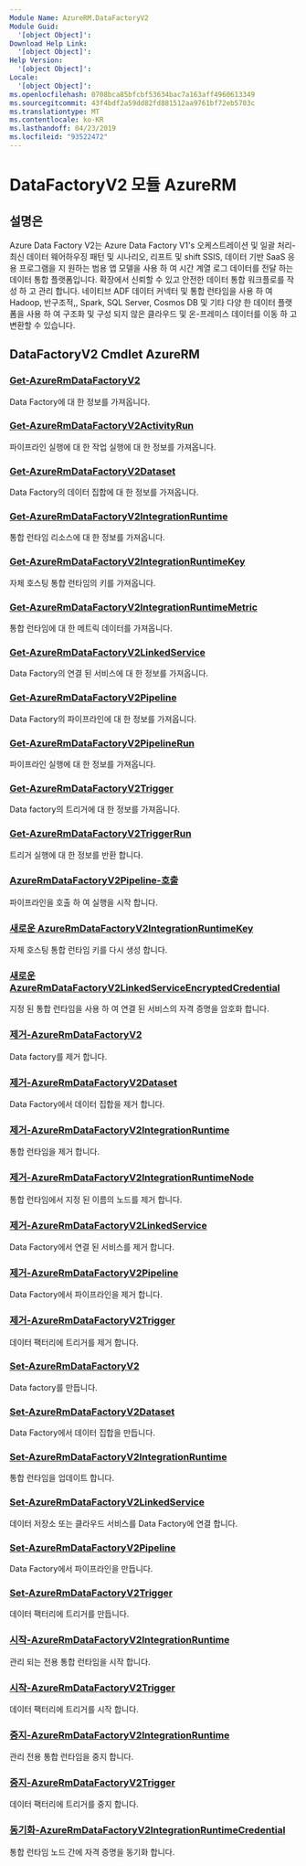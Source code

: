 ```yaml
---
Module Name: AzureRM.DataFactoryV2
Module Guid:
  '[object Object]': 
Download Help Link:
  '[object Object]': 
Help Version:
  '[object Object]': 
Locale:
  '[object Object]': 
ms.openlocfilehash: 0708bca85bfcbf53634bac7a163aff4960613349
ms.sourcegitcommit: 43f4bdf2a59dd82fd881512aa9761bf72eb5703c
ms.translationtype: MT
ms.contentlocale: ko-KR
ms.lasthandoff: 04/23/2019
ms.locfileid: "93522472"
---
```

# DataFactoryV2 모듈 AzureRM
## 설명은
Azure Data Factory V2는 Azure Data Factory V1's 오케스트레이션 및 일괄 처리-최신 데이터 웨어하우징 패턴 및 시나리오, 리프트 및 shift SSIS, 데이터 기반 SaaS 응용 프로그램을 지 원하는 범용 앱 모델을 사용 하 여 시간 계열 로그 데이터를 전달 하는 데이터 통합 플랫폼입니다. 확장에서 신뢰할 수 있고 안전한 데이터 통합 워크플로를 작성 하 고 관리 합니다. 네이티브 ADF 데이터 커넥터 및 통합 런타임을 사용 하 여 Hadoop, 반구조적,, Spark, SQL Server, Cosmos DB 및 기타 다양 한 데이터 플랫폼을 사용 하 여 구조화 및 구성 되지 않은 클라우드 및 온-프레미스 데이터를 이동 하 고 변환할 수 있습니다.

## DataFactoryV2 Cmdlet AzureRM
### [Get-AzureRmDataFactoryV2](Get-AzureRmDataFactoryV2.md)
Data Factory에 대 한 정보를 가져옵니다.

### [Get-AzureRmDataFactoryV2ActivityRun](Get-AzureRmDataFactoryV2ActivityRun.md)
파이프라인 실행에 대 한 작업 실행에 대 한 정보를 가져옵니다.

### [Get-AzureRmDataFactoryV2Dataset](Get-AzureRmDataFactoryV2Dataset.md)
Data Factory의 데이터 집합에 대 한 정보를 가져옵니다.

### [Get-AzureRmDataFactoryV2IntegrationRuntime](Get-AzureRmDataFactoryV2IntegrationRuntime.md)
통합 런타임 리소스에 대 한 정보를 가져옵니다.

### [Get-AzureRmDataFactoryV2IntegrationRuntimeKey](Get-AzureRmDataFactoryV2IntegrationRuntimeKey.md)
자체 호스팅 통합 런타임의 키를 가져옵니다.

### [Get-AzureRmDataFactoryV2IntegrationRuntimeMetric](Get-AzureRmDataFactoryV2IntegrationRuntimeMetric.md)
통합 런타임에 대 한 메트릭 데이터를 가져옵니다. 

### [Get-AzureRmDataFactoryV2LinkedService](Get-AzureRmDataFactoryV2LinkedService.md)
Data Factory의 연결 된 서비스에 대 한 정보를 가져옵니다.

### [Get-AzureRmDataFactoryV2Pipeline](Get-AzureRmDataFactoryV2Pipeline.md)
Data Factory의 파이프라인에 대 한 정보를 가져옵니다.

### [Get-AzureRmDataFactoryV2PipelineRun](Get-AzureRmDataFactoryV2PipelineRun.md)
파이프라인 실행에 대 한 정보를 가져옵니다.

### [Get-AzureRmDataFactoryV2Trigger](Get-AzureRmDataFactoryV2Trigger.md)
Data factory의 트리거에 대 한 정보를 가져옵니다.

### [Get-AzureRmDataFactoryV2TriggerRun](Get-AzureRmDataFactoryV2TriggerRun.md)
트리거 실행에 대 한 정보를 반환 합니다.

### [AzureRmDataFactoryV2Pipeline-호출](Invoke-AzureRmDataFactoryV2Pipeline.md)
  파이프라인을 호출 하 여 실행을 시작 합니다.

### [새로운 AzureRmDataFactoryV2IntegrationRuntimeKey](New-AzureRmDataFactoryV2IntegrationRuntimeKey.md)
자체 호스팅 통합 런타임 키를 다시 생성 합니다.

### [새로운 AzureRmDataFactoryV2LinkedServiceEncryptedCredential](New-AzureRmDataFactoryV2LinkedServiceEncryptedCredential.md)
지정 된 통합 런타임을 사용 하 여 연결 된 서비스의 자격 증명을 암호화 합니다.

### [제거-AzureRmDataFactoryV2](Remove-AzureRmDataFactoryV2.md)
Data factory를 제거 합니다.

### [제거-AzureRmDataFactoryV2Dataset](Remove-AzureRmDataFactoryV2Dataset.md)
Data Factory에서 데이터 집합을 제거 합니다.

### [제거-AzureRmDataFactoryV2IntegrationRuntime](Remove-AzureRmDataFactoryV2IntegrationRuntime.md)
통합 런타임을 제거 합니다.

### [제거-AzureRmDataFactoryV2IntegrationRuntimeNode](Remove-AzureRmDataFactoryV2IntegrationRuntimeNode.md)
통합 런타임에서 지정 된 이름의 노드를 제거 합니다.

### [제거-AzureRmDataFactoryV2LinkedService](Remove-AzureRmDataFactoryV2LinkedService.md)
Data Factory에서 연결 된 서비스를 제거 합니다.

### [제거-AzureRmDataFactoryV2Pipeline](Remove-AzureRmDataFactoryV2Pipeline.md)
Data Factory에서 파이프라인을 제거 합니다.

### [제거-AzureRmDataFactoryV2Trigger](Remove-AzureRmDataFactoryV2Trigger.md)
데이터 팩터리에 트리거를 제거 합니다.

### [Set-AzureRmDataFactoryV2](Set-AzureRmDataFactoryV2.md)
Data factory를 만듭니다.

### [Set-AzureRmDataFactoryV2Dataset](Set-AzureRmDataFactoryV2Dataset.md)
Data Factory에서 데이터 집합을 만듭니다.

### [Set-AzureRmDataFactoryV2IntegrationRuntime](Set-AzureRmDataFactoryV2IntegrationRuntime.md)
통합 런타임을 업데이트 합니다.

### [Set-AzureRmDataFactoryV2LinkedService](Set-AzureRmDataFactoryV2LinkedService.md)
데이터 저장소 또는 클라우드 서비스를 Data Factory에 연결 합니다.

### [Set-AzureRmDataFactoryV2Pipeline](Set-AzureRmDataFactoryV2Pipeline.md)
Data Factory에서 파이프라인을 만듭니다.

### [Set-AzureRmDataFactoryV2Trigger](Set-AzureRmDataFactoryV2Trigger.md)
데이터 팩터리에 트리거를 만듭니다.

### [시작-AzureRmDataFactoryV2IntegrationRuntime](Start-AzureRmDataFactoryV2IntegrationRuntime.md)
관리 되는 전용 통합 런타임을 시작 합니다.

### [시작-AzureRmDataFactoryV2Trigger](Start-AzureRmDataFactoryV2Trigger.md)
데이터 팩터리에 트리거를 시작 합니다.

### [중지-AzureRmDataFactoryV2IntegrationRuntime](Stop-AzureRmDataFactoryV2IntegrationRuntime.md)
관리 전용 통합 런타임을 중지 합니다.

### [중지-AzureRmDataFactoryV2Trigger](Stop-AzureRmDataFactoryV2Trigger.md)
데이터 팩터리에 트리거를 중지 합니다.

### [동기화-AzureRmDataFactoryV2IntegrationRuntimeCredential](Sync-AzureRmDataFactoryV2IntegrationRuntimeCredential.md)
통합 런타임 노드 간에 자격 증명을 동기화 합니다.

